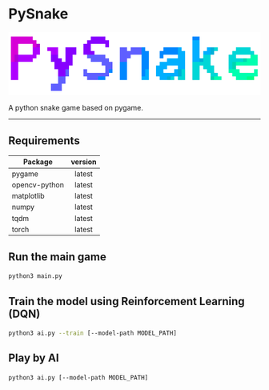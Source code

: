 # PySnake

![banner](resources/img/banner.png)

A python snake game based on pygame.

---

## Requirements

| Package       |  version   |
|---------------|:----------:|
| pygame        |   latest   |
| opencv-python |   latest   |
| matplotlib    |   latest   |
| numpy         |   latest   |
| tqdm          |   latest   |
| torch         |   latest   |

## Run the main game

```bash
python3 main.py
```

## Train the model using Reinforcement Learning (DQN)

```bash
python3 ai.py --train [--model-path MODEL_PATH]
```

## Play by AI

```bash
python3 ai.py [--model-path MODEL_PATH]
```
